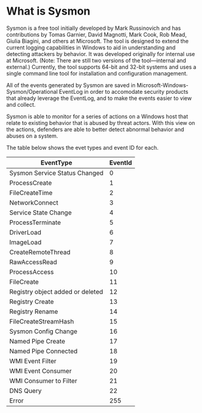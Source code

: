 What is Sysmon
==============

Sysmon is a free tool initially developed by Mark Russinovich and has contributions by Tomas Garnier, David Magnotti, Mark Cook, Rob Mead, Giulia Biagini, and others at Microsoft. The tool is designed to extend the current logging capabilities in Windows to aid in understanding and detecting attackers by behavior. It was developed originally for internal use at Microsoft. (Note: There are still two versions of the tool—internal and external.) Currently, the tool supports 64-bit and 32-bit systems and uses a single command line tool for installation and configuration management.

All of the events generated by Sysmon are saved in Microsoft-Windows-Sysmon/Operational EventLog in order to accomodate security products that already leverage the EventLog, and to make the events easier to view and collect.

Sysmon is able to monitor for a series of actions on a Windows host that relate to existing behavior that is abused by threat actors. With this view on the actions, defenders are able to better detect abnormal behavior and abuses on a system.

The table below shows the evet types and event ID for each.

| EventType| EventId|
|---|---|
|Sysmon Service Status Changed|0
|ProcessCreate|1
|FileCreateTime|2
|NetworkConnect|3
|Service State Change|4
|ProcessTerminate|5
|DriverLoad|6
|ImageLoad|7
|CreateRemoteThread| 8
|RawAccessRead| 9
|ProcessAccess| 10
|FileCreate| 11
|Registry object added or deleted | 12
|Registry Create| 13
|Registry Rename| 14
|FileCreateStreamHash | 15
|Sysmon Config Change| 16
|Named Pipe Create| 17
|Named Pipe Connected|18
|WMI Event Filter|19
|WMI Event Consumer|20
|WMI Consumer to Filter|21
|DNS Query|22
|Error|255
